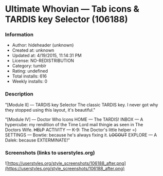 # Ultimate Whovian — Tab icons & TARDIS key Selector (106188)

### Information
- Author: hideheader (unknown)
- Created at: unknown
- Updated at: 4/19/2015, 11:14:31 PM
- License: NO-REDISTRIBUTION
- Category: tumblr
- Rating: undefined
- Total installs: 616
- Weekly installs: 0


### Description
"[Module II] — TARDIS key Selector
The classic TARDIS key. I never got why they stopped using this layout, it's beautiful."

"[Module IV] — Doctor Who Icons
HOME — The TARDIS! 
INBOX — A hypercube: my rendition of the Time Lord mail thingie as seen in The Doctors Wife. 
<s>HELP</s> ACTIVITY — K-9: The Doctor's little helper =) 
SETTINGS — Bowtie: because he's always fixing it. 
<s>LOGOUT</s> EXPLORE — A Dalek: because EXTERMINATE!"


### Screenshots (links to userstyles.org)
![https://userstyles.org/style_screenshots/106188_after.png](https://userstyles.org/style_screenshots/106188_after.png)


